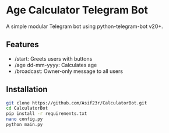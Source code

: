 # Age Calculator Telegram Bot

A simple modular Telegram bot using python-telegram-bot v20+.

## Features
- /start: Greets users with buttons
- /age dd-mm-yyyy: Calculates age
- /broadcast: Owner-only message to all users

## Installation
```bash
git clone https://github.com/Asif23r/CalculatorBot.git
cd CalculatorBot
pip install -r requirements.txt
nano config.py
python main.py
```
